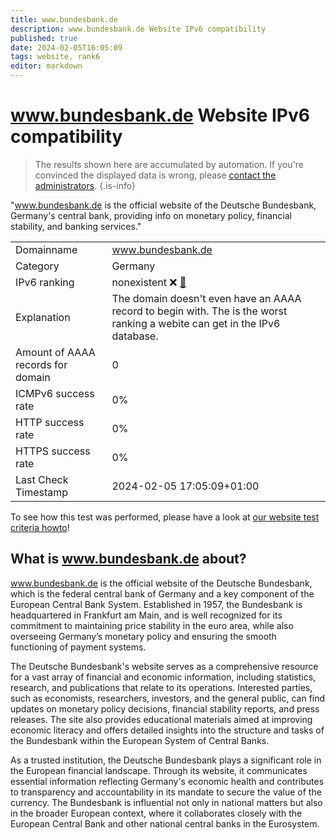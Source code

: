```yaml
---
title: www.bundesbank.de
description: www.bundesbank.de Website IPv6 compatibility
published: true
date: 2024-02-05T16:05:09
tags: website, rank6
editor: markdown
---
```


# www.bundesbank.de Website IPv6 compatibility

> The results shown here are accumulated by automation. If you're convinced the displayed data is wrong, please [contact the administrators](/howto/chat). 
{.is-info}

"www.bundesbank.de is the official website of the Deutsche Bundesbank, Germany's central bank, providing info on monetary policy, financial stability, and banking services."


|   |   |
| - | - |
| Domainname | www.bundesbank.de
| Category | Germany |
| IPv6 ranking | nonexistent :x: [🔗](/howto/ranking) |
| Explanation | The domain doesn't even have an AAAA record to begin with. The is the worst ranking a webite can get in the IPv6 database. |
| Amount of AAAA records for domain | 0 |
| ICMPv6 success rate | 0%|
| HTTP success rate | 0% |
| HTTPS success rate | 0% |
| Last Check Timestamp | 2024-02-05 17:05:09+01:00 |

To see how this test was performed, please have a look at [our website test criteria howto](/howto/testcriteria/website)!


## What is www.bundesbank.de about?
www.bundesbank.de is the official website of the Deutsche Bundesbank, which is the federal central bank of Germany and a key component of the European Central Bank System. Established in 1957, the Bundesbank is headquartered in Frankfurt am Main, and is well recognized for its commitment to maintaining price stability in the euro area, while also overseeing Germany’s monetary policy and ensuring the smooth functioning of payment systems.

The Deutsche Bundesbank's website serves as a comprehensive resource for a vast array of financial and economic information, including statistics, research, and publications that relate to its operations. Interested parties, such as economists, researchers, investors, and the general public, can find updates on monetary policy decisions, financial stability reports, and press releases. The site also provides educational materials aimed at improving economic literacy and offers detailed insights into the structure and tasks of the Bundesbank within the European System of Central Banks.

As a trusted institution, the Deutsche Bundesbank plays a significant role in the European financial landscape. Through its website, it communicates essential information reflecting Germany's economic health and contributes to transparency and accountability in its mandate to secure the value of the currency. The Bundesbank is influential not only in national matters but also in the broader European context, where it collaborates closely with the European Central Bank and other national central banks in the Eurosystem.


